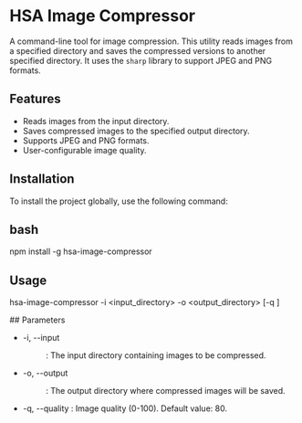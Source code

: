 # HSA Image Compressor

A command-line tool for image compression. This utility reads images from a specified directory and saves the compressed versions to another specified directory. It uses the `sharp` library to support JPEG and PNG formats.

## Features

- Reads images from the input directory.
- Saves compressed images to the specified output directory.
- Supports JPEG and PNG formats.
- User-configurable image quality.

## Installation

To install the project globally, use the following command:

## bash

npm install -g hsa-image-compressor

## Usage

hsa-image-compressor -i <input_directory> -o <output_directory> [-q <quality>]

## Parameters

 <ul>
    <li>
      -i, --input <dir>: The input directory containing images to be compressed.
    </li>
    <li>
      -o, --output <dir>: The output directory where compressed images will be saved.
    </li>
    <li>
      -q, --quality <number>: Image quality (0-100). Default value: 80.
    </li>
 </ul>
